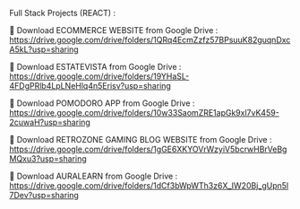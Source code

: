Full Stack Projects (REACT) :

🔗 Download ECOMMERCE WEBSITE from Google Drive : https://drive.google.com/drive/folders/1QRq4EcmZzfz57BPsuuK82guqnDxcA5kL?usp=sharing

🔗 Download ESTATEVISTA from Google Drive : https://drive.google.com/drive/folders/19YHaSL-4FDgPRlb4LpLNeHlq4n5Erisv?usp=sharing

🔗 Download POMODORO APP from Google Drive : https://drive.google.com/drive/folders/10w33SaomZRE1apGk9xl7vK459-2cuwaH?usp=sharing

🔗 Download RETROZONE GAMING BLOG WEBSITE from Google Drive : https://drive.google.com/drive/folders/1gGE6XKYOVrWzyiV5bcrwHBrVeBgMQxu3?usp=sharing

🔗 Download AURALEARN from Google Drive : https://drive.google.com/drive/folders/1dCf3bWpWTh3z6X_IW20Bj_gUpn5l7Dev?usp=sharing
